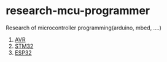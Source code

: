 # research-mcu-programmer
Research of microcontroller programming(arduino, mbed, ....)

1.  [AVR](./01_avr)
1.  [STM32](./02_stm32)
1.  [ESP32](./03_esp32)
